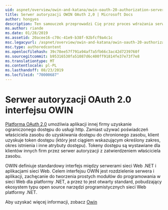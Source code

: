 ```yaml
---
uid: aspnet/overview/owin-and-katana/owin-oauth-20-authorization-server
title: Serwer autoryzacji OWIN OAuth 2,0 | Microsoft Docs
author: hongyes
description: Ten samouczek przeprowadzi Cię przez proces wdrażania serwera autoryzacji protokołu OAuth 2,0 przy użyciu oprogramowania pośredniczącego OWIN OAuth. Jest to zaawansowany samouczek, który outlin...
ms.author: riande
ms.date: 01/28/2019
ms.assetid: 20acee16-c70c-41e9-b38f-92bfcf9a4c1c
msc.legacyurl: /aspnet/overview/owin-and-katana/owin-oauth-20-authorization-server
msc.type: authoredcontent
ms.openlocfilehash: 39c78ee57f791a94af7a5fb66c3ac42d7239760f
ms.sourcegitcommit: b95316530fa51087d6c400ff91814fe37e73f7e8
ms.translationtype: MT
ms.contentlocale: pl-PL
ms.lasthandoff: 08/23/2019
ms.locfileid: "70000687"
---
```

# <a name="owin-oauth-20-authorization-server"></a>Serwer autoryzacji OAuth 2.0 interfejsu OWIN

[Platforma OAuth 2,0](http://tools.ietf.org/html/rfc6749) umożliwia aplikacji innej firmy uzyskanie ograniczonego dostępu do usługi http. Zamiast używać poświadczeń właściciela zasobu do uzyskiwania dostępu do chronionego zasobu, klient uzyskuje token dostępu (który jest ciągiem wskazującym określony zakres, okres istnienia i inne atrybuty dostępu). Tokeny dostępu są wystawiane dla klientów innych firm przez serwer autoryzacji z zatwierdzeniem właściciela zasobu.

OWIN definiuje standardowy interfejs między serwerami sieci Web .NET i aplikacjami sieci Web. Celem interfejsu OWIN jest rozdzielenie serwera i aplikacji, zachęcanie do tworzenia prostych modułów do programowania w sieci Web dla platformy .NET, a przez to jest otwarty standard, pobudzający ekosystem typu open source narzędzi programistycznych sieci Web platformy .NET.

Aby uzyskać więcej informacji, zobacz [Owin](http://owin.org/)
